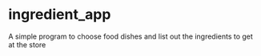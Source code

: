 # ingredient_app
A simple program to choose food dishes and list out the ingredients to get at the store
